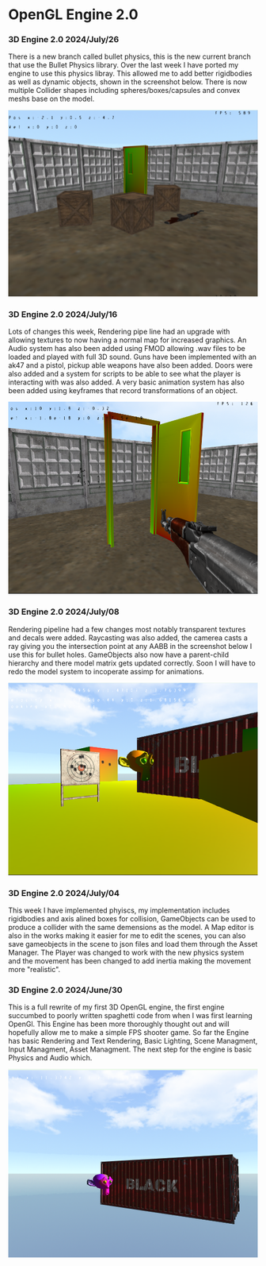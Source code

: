 # OpenGL Engine 2.0

### 3D Engine 2.0 2024/July/26
There is a new branch called bullet physics, this is the new current branch that use the Bullet Physics library. Over the last week I have ported my engine to use this physics libray. This allowed me to add better rigidbodies as well as dynamic objects, shown in the 
screenshot below. There is now multiple Collider shapes including spheres/boxes/capsules and convex meshs base on the model.

![screenshot](/github/screenshots/bullet_physics.png)


### 3D Engine 2.0 2024/July/16
Lots of changes this week, Rendering pipe line had an upgrade with allowing textures to now having a normal map for increased graphics. An Audio system has also been added using FMOD allowing .wav files to be loaded and played with full 3D sound. Guns have been implemented with an ak47 and a pistol, pickup able weapons have also been added. Doors were also added and a system 
for scripts to be able to see what the player is interacting with was also added. A very basic animation system has also been added using keyframes that record transformations of an object.

![screenshot](/github/screenshots/gunsnmore.png)

### 3D Engine 2.0 2024/July/08
Rendering pipeline had a few changes most notably transparent textures and decals were added. Raycasting was also added, the camerea casts a ray giving you the intersection point at any AABB in the screenshot below I use this for bullet holes. GameObjects also
now have a parent-child hierarchy and there model matrix gets updated correctly. Soon I will have to redo the model system to incoperate assimp for animations.

![screenshot](/github/screenshots/Decals.png)



### 3D Engine 2.0 2024/July/04
This week I have implemented phyiscs, my implementation includes rigidbodies and axis alined boxes for collision, GameObjects can be used to produce a collider with the same demensions as the model. A Map editor is also in the works making it easier for 
me to edit the scenes, you can also save gameobjects in the scene to json files and load them through the Asset Manager. The Player was changed to work with the new physics system and the movement has been changed to add inertia making the movement more "realistic".


### 3D Engine 2.0 2024/June/30
This is a full rewrite of my first 3D OpenGL engine, the first engine succumbed to poorly written spaghetti code from when I was first learning OpenGl. This Engine has been more thoroughly thought out and will hopefully
allow me to make a simple FPS shooter game. So far the Engine has basic Rendering and Text Rendering, Basic Lighting, Scene Managment, Input Managment, Asset Managment. The next step for the engine is basic Physics and Audio which. 

![screenshot](/github/screenshots/3Dengine.png)
